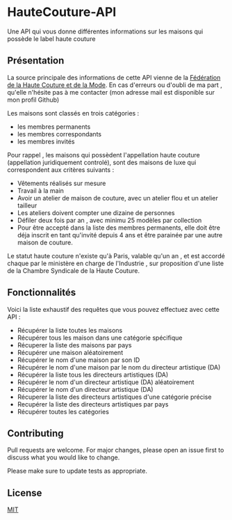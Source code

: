 # HauteCouture-API

Une API qui vous donne différentes informations sur les maisons qui possède le label haute couture

## Présentation

La source principale des informations de cette API vienne de la [Fédération de la Haute Couture et de la Mode](https://www.fhcm.paris/fr). En cas d'erreurs ou d'oubli de ma part , qu'elle n'hésite pas à me contacter (mon adresse mail est disponible sur mon profil Github)

Les maisons sont classés en trois catégories :

- les membres permanents
- les membres correspondants
- les membres invités

Pour rappel , les maisons qui possèdent l'appellation haute couture (appellation juridiquement controlé), sont des maisons de luxe qui correspondent aux critères suivants :

- Vêtements réalisés sur mesure
- Travail à la main
- Avoir un atelier de maison de couture, avec un atelier flou et un atelier tailleur
- Les ateliers doivent compter une dizaine de personnes
- Défiler deux fois par an , avec minimu 25 modèles par collection
- Pour être accepté dans la liste des membres permanents, elle doit être déja inscrit en tant qu'invité depuis 4 ans et être parainée par une autre maison de couture.

Le statut haute couture n'existe qu'à Paris, valable qu'un an , et est accordé chaque par le ministère en charge de l'Industrie , sur proposition d'une liste de la Chambre Syndicale de la Haute Couture.

## Fonctionnalités

Voici la liste exhaustif des requêtes que vous pouvez effectuez avec cette API :

- Récupérer la liste toutes les maisons
- Récupérer tous les maison dans une catégorie spécifique
- Récuperer la liste des maisons par pays
- Récupérer une maison aléatoirement
- Récupérer le nom d'une maison par son ID
- Récupérer le nom d'une maison par le nom du directeur artistique (DA)
- Récupérer la liste tous les directeurs artistiques (DA)
- Récupérer le nom d'un directeur artistique (DA) aléatoirement
- Récupérer le nom d'un directeur artistique (DA)
- Récuperer la liste des directeurs artistiques d'une catégorie précise
- Recupérer la liste des directeurs artistiques par pays
- Récupérer toutes les catégories

## Contributing

Pull requests are welcome. For major changes, please open an issue first
to discuss what you would like to change.

Please make sure to update tests as appropriate.

## License

[MIT](https://choosealicense.com/licenses/mit/)
